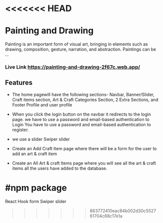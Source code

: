 <<<<<<< HEAD
=======
# Painting and Drawing
Painting is an important form of visual art, bringing in elements such as drawing, composition, gesture, narration, and abstraction. Paintings can be ...
### Live Link  https://painting-and-drawing-2f67c.web.app/ 
## Features
- The home pagewill have the following sections- Navbar, Banner/Slider, Craft items section, Art & Craft Categories Section, 2 Extra Sections, and Footer Profile and user profile
- When you click the login button on the navbar it redirects to the login page. we have to use a password and email-based authentication to Login You have to use a password and email-based authentication to register.

- we use a slider Swiper slider

- Create an Add Craft Item page where there will be a form for the user to add an art & craft item

- Create an All Art & craft Items page where you will see all the art & craft items all the users have added to the database.

# #npm package
React Hook form
Swiper slider
>>>>>>> 863772410eac84b002d30c552761704c88c17e1a
